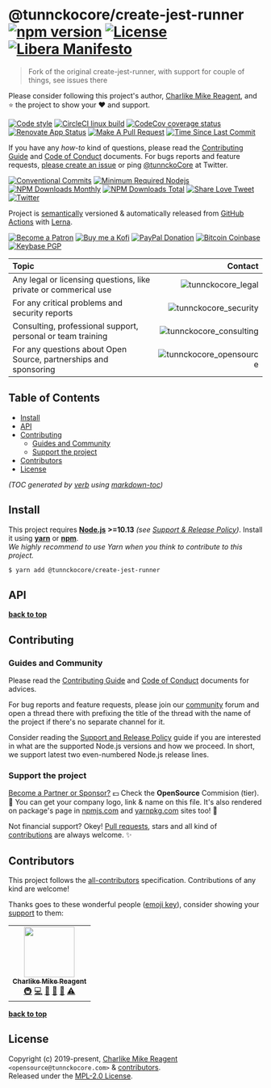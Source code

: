 # @tunnckocore/create-jest-runner [![npm version][npmv-img]][npmv-url] [![License][license-img]][license-url] [![Libera Manifesto][libera-manifesto-img]][libera-manifesto-url]

> Fork of the original create-jest-runner, with support for couple of things,
> see issues there

Please consider following this project's author,
[Charlike Mike Reagent](https://github.com/tunnckoCore), and :star: the project
to show your :heart: and support.

<div id="readme"></div>

[![Code style][codestyle-img]][codestyle-url]
[![CircleCI linux build][linuxbuild-img]][linuxbuild-url]
[![CodeCov coverage status][codecoverage-img]][codecoverage-url]
[![Renovate App Status][renovateapp-img]][renovateapp-url]
[![Make A Pull Request][prs-welcome-img]][prs-welcome-url]
[![Time Since Last Commit][last-commit-img]][last-commit-url]

<!-- [![Semantically Released][standard-release-img]][standard-release-url] -->

If you have any _how-to_ kind of questions, please read the [Contributing
Guide][contributing-url] and [Code of Conduct][code_of_conduct-url] documents.
For bugs reports and feature requests, [please create an issue][open-issue-url]
or ping [@tunnckoCore](https://twitter.com/tunnckoCore) at Twitter.

[![Conventional Commits][ccommits-img]][ccommits-url]
[![Minimum Required Nodejs][nodejs-img]][npmv-url]
[![NPM Downloads Monthly][downloads-monthly-img]][npmv-url]
[![NPM Downloads Total][downloads-total-img]][npmv-url]
[![Share Love Tweet][twitter-share-img]][twitter-share-url]
[![Twitter][twitter-img]][twitter-url]

Project is [semantically](https://semver.org) versioned & automatically released
from [GitHub Actions](https://github.com/features/actions) with
[Lerna](https://github.com/lerna/lerna).

[![Become a Patron][patreon-img]][patreon-url]
[![Buy me a Kofi][kofi-img]][kofi-url]
[![PayPal Donation][paypal-img]][paypal-url]
[![Bitcoin Coinbase][bitcoin-img]][bitcoin-url]
[![Keybase PGP][keybase-img]][keybase-url]

| Topic                                                            |                                           Contact |
| :--------------------------------------------------------------- | ------------------------------------------------: |
| Any legal or licensing questions, like private or commerical use |           ![tunnckocore_legal][tunnckocore_legal] |
| For any critical problems and security reports                   |     ![tunnckocore_security][tunnckocore_security] |
| Consulting, professional support, personal or team training      | ![tunnckocore_consulting][tunnckocore_consulting] |
| For any questions about Open Source, partnerships and sponsoring | ![tunnckocore_opensource][tunnckocore_opensource] |

<!-- Logo when needed:

<p align="center">
  <a href="https://github.com/tunnckoCore/opensource">
    <img src="./media/logo.png" width="85%">
  </a>
</p>

-->

## Table of Contents

- [Install](#install)
- [API](#api)
- [Contributing](#contributing)
  - [Guides and Community](#guides-and-community)
  - [Support the project](#support-the-project)
- [Contributors](#contributors)
- [License](#license)

_(TOC generated by [verb](https://github.com/verbose/verb) using
[markdown-toc](https://github.com/jonschlinkert/markdown-toc))_

## Install

This project requires [**Node.js**](https://nodejs.org) **>=10.13** _(see
[Support & Release Policy](https://github.com/tunnckoCoreLabs/support-release-policy))_.
Install it using [**yarn**](https://yarnpkg.com) or
[**npm**](https://npmjs.com).<br> _We highly recommend to use Yarn when you
think to contribute to this project._

```bash
$ yarn add @tunnckocore/create-jest-runner
```

## API

<!-- docks-start -->

<!-- docks-end -->

**[back to top](#readme)**

## Contributing

### Guides and Community

Please read the [Contributing Guide][contributing-url] and [Code of
Conduct][code_of_conduct-url] documents for advices.

For bug reports and feature requests, please join our [community][community-url]
forum and open a thread there with prefixing the title of the thread with the
name of the project if there's no separate channel for it.

Consider reading the
[Support and Release Policy](https://github.com/tunnckoCoreLabs/support-release-policy)
guide if you are interested in what are the supported Node.js versions and how
we proceed. In short, we support latest two even-numbered Node.js release lines.

### Support the project

[Become a Partner or Sponsor?][kofi-url] :dollar: Check the **OpenSource**
Commision (tier). :tada: You can get your company logo, link & name on this
file. It's also rendered on package's page in [npmjs.com][npmv-url] and
[yarnpkg.com](https://yarnpkg.com/en/package/@tunnckocore/create-jest-runner)
sites too! :rocket:

Not financial support? Okey!
[Pull requests](https://github.com/tunnckoCoreLabs/contributing#opening-a-pull-request),
stars and all kind of
[contributions](https://opensource.guide/how-to-contribute/#what-it-means-to-contribute)
are always welcome. :sparkles:

## Contributors

This project follows the
[all-contributors](https://github.com/all-contributors/all-contributors)
specification. Contributions of any kind are welcome!

Thanks goes to these wonderful people
([emoji key](https://allcontributors.org/docs/en/emoji-key)), consider showing
your [support](#support-the-project) to them:

<!-- ALL-CONTRIBUTORS-LIST:START -->
<!-- prettier-ignore-start -->
<!-- markdownlint-disable -->
<table>
  <tr>
    <td align="center"><a href="https://tunnckoCore.com"><img src="https://avatars3.githubusercontent.com/u/5038030?v=4" width="100px;" alt=""/><br /><sub><b>Charlike Mike Reagent</b></sub></a><br /><a href="#infra-tunnckoCore" title="Infrastructure (Hosting, Build-Tools, etc)">🚇</a> <a href="https://github.com/node-formidable/node-formidable/commits?author=tunnckoCore" title="Code">💻</a> <a href="https://github.com/node-formidable/node-formidable/commits?author=tunnckoCore" title="Documentation">📖</a> <a href="#ideas-tunnckoCore" title="Ideas, Planning, & Feedback">🤔</a> <a href="#maintenance-tunnckoCore" title="Maintenance">🚧</a> <a href="https://github.com/node-formidable/node-formidable/commits?author=tunnckoCore" title="Tests">⚠️</a></td>
  </tr>
</table>

<!-- markdownlint-enable -->
<!-- prettier-ignore-end -->

<!-- ALL-CONTRIBUTORS-LIST:END -->

**[back to top](#readme)**

## License

Copyright (c) 2019-present, [Charlike Mike Reagent](https://tunnckocore.com)
`<opensource@tunnckocore.com>` & [contributors](#wonderful-contributors).<br>
Released under the [MPL-2.0 License][license-url].

<!-- badges -->

<!-- prettier-ignore-start -->

[contributing-url]: https://github.com/tunnckoCore/opensource/blob/master/CONTRIBUTING.md
[code_of_conduct-url]: https://github.com/tunnckoCore/opensource/blob/master/CODE_OF_CONDUCT.md

<!-- Heading badges -->

[npmv-url]: https://www.npmjs.com/package/@tunnckocore/create-jest-runner
[npmv-img]: https://badgen.net/npm/v/@tunnckocore/create-jest-runner?icon=npm&cache=300

[license-url]: https://github.com/tunnckoCore/opensource/blob/master/@tunnckocore/create-jest-runner/LICENSE
[license-img]: https://badgen.net/npm/license/@tunnckocore/create-jest-runner?cache=300

[libera-manifesto-url]: https://liberamanifesto.com
[libera-manifesto-img]: https://badgen.net/badge/libera/manifesto/grey

<!-- Front line badges -->

[codecoverage-img]: https://badgen.net/badge/coverage/19.91%25/red?icon=codecov&cache=300 

[codecoverage-url]: https://codecov.io/gh/tunnckoCore/opensource

[codestyle-url]: https://github.com/airbnb/javascript
[codestyle-img]: https://badgen.net/badge/code%20style/airbnb/ff5a5f?icon=airbnb&cache=300

[linuxbuild-url]: https://github.com/tunnckocore/opensource/actions
[linuxbuild-img]: https://badgen.net/github/checks/tunnckoCore/opensource/master?cache=300&label=build&icon=github

[ccommits-url]: https://conventionalcommits.org/
[ccommits-img]: https://badgen.net/badge/conventional%20commits/v1.0.0/green?cache=300

[standard-release-url]: https://github.com/standard-release/standard-release
[standard-release-img]: https://badgen.net/badge/semantically/released/05c5ff?cache=300

[community-img]: https://badgen.net/badge/join/community/7b16ff?cache=300
[community-url]: https://github.com/tunnckocorehq/community

[last-commit-img]: https://badgen.net/github/last-commit/tunnckoCore/opensource/master?cache=300
[last-commit-url]: https://github.com/tunnckoCore/opensource/commits/master

[nodejs-img]: https://badgen.net/badge/node/>=10.13/green?cache=300

[downloads-weekly-img]: https://badgen.net/npm/dw/@tunnckocore/create-jest-runner?icon=npm&cache=300
[downloads-monthly-img]: https://badgen.net/npm/dm/@tunnckocore/create-jest-runner?icon=npm&cache=300
[downloads-total-img]: https://badgen.net/npm/dt/@tunnckocore/create-jest-runner?icon=npm&cache=300

[renovateapp-url]: https://renovatebot.com
[renovateapp-img]: https://badgen.net/badge/renovate/enabled/green?cache=300

[prs-welcome-img]: https://badgen.net/badge/PRs/welcome/green?cache=300
[prs-welcome-url]: http://makeapullrequest.com

<!-- TODO: update icon -->

[paypal-url]: https://www.paypal.com/cgi-bin/webscr?cmd=_s-xclick&hosted_button_id=HYJJEZNSGAPGC&source=url
[paypal-img]: https://badgen.net/badge/PayPal/donate/003087?cache=300&icon=https://simpleicons.now.sh/paypal/fff

<!-- TODO: update icon -->

[kofi-url]: https://ko-fi.com/tunnckoCore
[kofi-img]: https://badgen.net/badge/Buy%20me/a%20coffee/29abe0c2?cache=300&icon=https://rawcdn.githack.com/tunnckoCore/badgen-icons/f8264c6414e0bec449dd86f2241d50a9b89a1203/icons/kofi.svg

<!-- TODO: update icon -->

[bitcoin-url]: https://www.blockchain.com/btc/payment_request?address=3QNHKun1K1SUui1b4Z3KEGPPsWC1TgtnqA&message=Open+Source+Software&amount_local=10&currency=USD
[bitcoin-img]: https://badgen.net/badge/Bitcoin%20tip/3QNHKun...b4Z3KEGPPsWC1TgtnqA/yellow?cache=300&icon=https://simpleicons.now.sh/bitcoin/fff
[keybase-url]: https://keybase.io/tunnckoCore
[keybase-img]: https://badgen.net/keybase/pgp/tunnckoCore?cache=300
[twitter-url]: https://twitter.com/tunnckoCore
[twitter-img]: https://badgen.net/twitter/follow/tunnckoCore?icon=twitter&color=1da1f2&cache=300
[patreon-url]: https://www.patreon.com/bePatron?u=5579781
[patreon-img]: https://badgen.net/badge/Become/a%20patron/F96854?icon=patreon

<!-- [patreon-img]: https://badgen.net/badge/Patreon/tunnckoCore/F96854?icon=patreon -->

[patreon-sponsor-img]: https://badgen.net/badge/become/a%20sponsor/F96854?icon=patreon
[twitter-share-url]: https://twitter.com/intent/tweet?text=https://ghub.now.sh/@tunnckocore/create-jest-runner&via=tunnckoCore
[twitter-share-img]: https://badgen.net/badge/twitter/share/1da1f2?icon=twitter
[open-issue-url]: https://github.com/tunnckoCore/opensource/issues/new
[tunnckocore_legal]: https://badgen.net/https/liam-badge-daknys6gadky.runkit.sh/com/legal/tunnckocore?label&color=A56016&icon=https://svgshare.com/i/Dt6.svg
[tunnckocore_consulting]: https://badgen.net/https/liam-badge-daknys6gadky.runkit.sh/com/consulting/tunnckocore?label&color=07ba96&icon=https://svgshare.com/i/Dt6.svg
[tunnckocore_security]: https://badgen.net/https/liam-badge-daknys6gadky.runkit.sh/com/security/tunnckocore?label&color=ed1848&icon=https://svgshare.com/i/Dt6.svg
[tunnckocore_opensource]: https://badgen.net/https/liam-badge-daknys6gadky.runkit.sh/com/opensource/tunnckocore?label&color=ff7a2f&icon=https://svgshare.com/i/Dt6.svg
[tunnckocore_newsletter]: https://badgen.net/https/liam-badge-daknys6gadky.runkit.sh/com/newsletter/tunnckocore?label&color=5199FF&icon=https://svgshare.com/i/Dt6.svg

<!-- prettier-ignore-end -->
